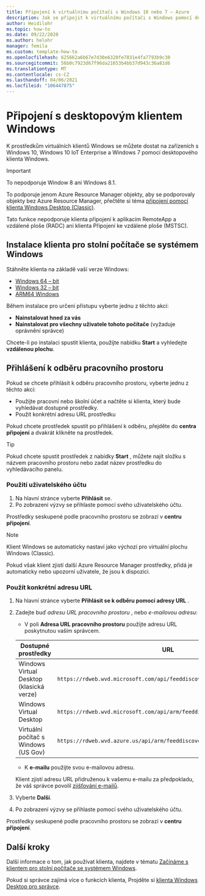 ```yaml
---
title: Připojení k virtuálnímu počítači s Windows 10 nebo 7 – Azure
description: Jak se připojit k virtuálnímu počítači s Windows pomocí desktopového klienta Windows
author: Heidilohr
ms.topic: how-to
ms.date: 09/22/2020
ms.author: helohr
manager: femila
ms.custom: template-how-to
ms.openlocfilehash: 625662a6b67e7d30e6320fe7831e4fa7793b9c30
ms.sourcegitcommit: 56b0c7923d67f96da21653b4bb37d943c36a81d6
ms.translationtype: MT
ms.contentlocale: cs-CZ
ms.lasthandoff: 04/06/2021
ms.locfileid: "106447875"
---
```

# <a name="connect-with-the-windows-desktop-client"></a>Připojení s desktopovým klientem Windows

K prostředkům virtuálních klientů Windows se můžete dostat na zařízeních s Windows 10, Windows 10 IoT Enterprise a Windows 7 pomocí desktopového klienta Windows. 

> [!IMPORTANT]
> To nepodporuje Window 8 ani Windows 8.1.
> 
> To podporuje jenom Azure Resource Manager objekty, aby se podporovaly objekty bez Azure Resource Manager, přečtěte si téma [připojení pomocí klienta Windows Desktop (Classic)](./virtual-desktop-fall-2019/connect-windows-7-10-2019.md).
> 
> Tato funkce nepodporuje klienta připojení k aplikacím RemoteApp a vzdálené ploše (RADC) ani klienta Připojení ke vzdálené ploše (MSTSC).

## <a name="install-the-windows-desktop-client"></a>Instalace klienta pro stolní počítače se systémem Windows

Stáhněte klienta na základě vaší verze Windows:

- [Windows 64 – bit](https://go.microsoft.com/fwlink/?linkid=2068602)
- [Windows 32 – bit](https://go.microsoft.com/fwlink/?linkid=2098960)
- [ARM64 Windows](https://go.microsoft.com/fwlink/?linkid=2098961)

Během instalace pro určení přístupu vyberte jednu z těchto akcí:

- **Nainstalovat hned za vás**
- **Nainstalovat pro všechny uživatele tohoto počítače** (vyžaduje oprávnění správce)

Chcete-li po instalaci spustit klienta, použijte nabídku **Start** a vyhledejte **vzdálenou plochu**.

## <a name="subscribe-to-a-workspace"></a>Přihlášení k odběru pracovního prostoru

Pokud se chcete přihlásit k odběru pracovního prostoru, vyberte jednu z těchto akcí:

- Použijte pracovní nebo školní účet a načtěte si klienta, který bude vyhledávat dostupné prostředky.
- Použít konkrétní adresu URL prostředku

Pokud chcete prostředek spustit po přihlášení k odběru, přejděte do **centra připojení** a dvakrát klikněte na prostředek.

> [!TIP]
> Pokud chcete spustit prostředek z nabídky **Start** , můžete najít složku s názvem pracovního prostoru nebo zadat název prostředku do vyhledávacího panelu.

### <a name="use-a-user-account"></a>Použití uživatelského účtu

1. Na hlavní stránce vyberte **Přihlásit** se.
1. Po zobrazení výzvy se přihlaste pomocí svého uživatelského účtu.

Prostředky seskupené podle pracovního prostoru se zobrazí v **centru připojení**.

   > [!NOTE]
   > Klient Windows se automaticky nastaví jako výchozí pro virtuální plochu Windows (Classic). 
   > 
   > Pokud však klient zjistí další Azure Resource Manager prostředky, přidá je automaticky nebo upozorní uživatele, že jsou k dispozici.

### <a name="use-a-specific-url"></a>Použít konkrétní adresu URL

1. Na hlavní stránce vyberte **Přihlásit se k odběru pomocí adresy URL** .
1. Zadejte buď *adresu URL pracovního prostoru* , nebo *e-mailovou adresu*:
   - V poli **Adresa URL pracovního prostoru** použijte adresu URL poskytnutou vaším správcem.

   |Dostupné prostředky|URL|
   |-|-|
   |Windows Virtual Desktop (klasická verze)|`https://rdweb.wvd.microsoft.com/api/feeddiscovery/webfeeddiscovery.aspx`|
   |Windows Virtual Desktop|`https://rdweb.wvd.microsoft.com/api/arm/feeddiscovery`|
   |Virtuální počítač s Windows (US Gov)|`https://rdweb.wvd.azure.us/api/arm/feeddiscovery`|
   
   - K **e-mailu** použijte svou e-mailovou adresu. 
      
   Klient zjistí adresu URL přidruženou k vašemu e-mailu za předpokladu, že váš správce povolil [zjišťování e-mailů](/windows-server/remote/remote-desktop-services/rds-email-discovery).

1. Vyberte **Další**.
1. Po zobrazení výzvy se přihlaste pomocí svého uživatelského účtu.

Prostředky seskupené podle pracovního prostoru se zobrazí v **centru připojení**.

## <a name="next-steps"></a>Další kroky

Další informace o tom, jak používat klienta, najdete v tématu [Začínáme s klientem pro stolní počítače se systémem Windows](/windows-server/remote/remote-desktop-services/clients/windowsdesktop/).

Pokud si správce zajímá více o funkcích klienta, Projděte si [klienta Windows Desktop pro správce](/windows-server/remote/remote-desktop-services/clients/windowsdesktop-admin).
